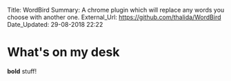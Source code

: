 Title:          WordBird
Summary:        A chrome plugin which will replace any words you choose with another one.
External_Url: https://github.com/thalida/WordBird
Date_Updated:   29-08-2018 22:22

# What's on my desk
**bold** stuff!
